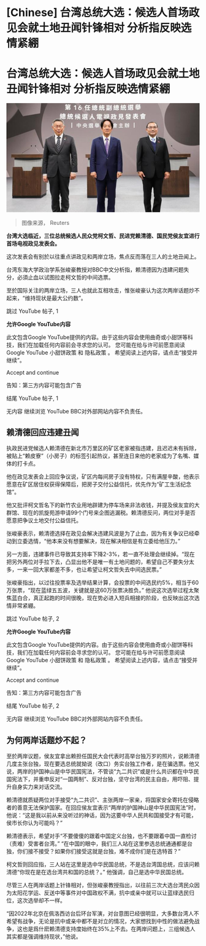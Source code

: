 # [Chinese] 台湾总统大选：候选人首场政见会就土地丑闻针锋相对 分析指反映选情紧綳

#  台湾总统大选：候选人首场政见会就土地丑闻针锋相对 分析指反映选情紧綳


![。](_132110184_02f40767-e4a4-4392-8b49-b36e96034b17.jpg)

> 图像来源，  Reuters

**台湾大选临近，三位总统候选人民众党柯文哲、民进党赖清德、国民党侯友宜进行首场电视政见发表会。**

这次发表会有别於以往重点讲政见和两岸立场，焦点反而落在三人的土地丑闻上。

台湾东海大学政治学系张峻豪教授对BBC中文分析指，赖清德因为违建问题失分，必須止血以试图拉走柯文哲的中间选票。

至於国际关注的两岸立场，三人也就此互相攻击，惟张峻豪认为这次两岸话题炒不起来，“维持现状是最大公约数”。

跳过 YouTube 帖子, 1

**允许Google YouTube内容**

此文包含Google YouTube提供的内容。由于这些内容会使用曲奇或小甜饼等科技，我们在加载任何内容前会寻求您的认可。 您可能在给与许可前愿意阅读Google YouTube 小甜饼政策  和 隐私政策  。 希望阅读上述内容，请点击“接受并继续”。

Accept and continue

告知：第三方内容可能包含广告

结尾 YouTube 帖子, 1

无内容
 继续浏览 YouTube  BBC对外部网站内容不负责任。

##  赖清德回应违建丑闻

执政民进党候选人赖清德在新北市万里区的矿区老家被指违建，且迟迟未有拆除，被贴上“赖皮寮”（小房子）的标签引起热议，甚至连日来他的老家成为了名嘴、媒体的打卡点。

他在政见发表会上回应争议说，矿区内每间房子没有特权，只有满屋辛酸，他表示愿意在矿区居住权获得保障后，把房子交付公益信托，优先作为“矿工生活纪念馆”。

他又批评柯文哲名下的新竹农业用地辟建为停车场来非法收钱，并提及侯友宜的大群馆、现在的凯旋苑游申请99个门号来企图逃漏税。赖清德反问，两位对手是否愿意把争议土地交付公益信托。

张峻豪表示，赖清德选择在政见会解决违建风波是为了止血，因为有关争议已经牵动到立委选情，“他本来没有想要解决，现在解决相信是有立委给他压力。”

另一方面，违建事件已导致其支持率下降2-3%，若一直不处理会继续掉。“现在把另外两位对手拉下去，凸显出他不是唯一有土地问题的，希望自己不要失分太多，一来一回大家都差不多，也让希望让柯文哲失去中间选民票。”

张峻豪指出，以过往投票率及选举结果计算，会投票的中间选民约5%，相当于60万张票，“现在蓝绿五五波，关键就是这60万张票决胜负。” 他说这次选举过程太聚焦蓝白合，真正起跑的时间很晚，现在势必进入短兵相接的阶段，也反映出这次选情非常紧綳。

跳过 YouTube 帖子, 2

**允许Google YouTube内容**

此文包含Google YouTube提供的内容。由于这些内容会使用曲奇或小甜饼等科技，我们在加载任何内容前会寻求您的认可。 您可能在给与许可前愿意阅读Google YouTube 小甜饼政策  和 隐私政策  。 希望阅读上述内容，请点击“接受并继续”。

Accept and continue

告知：第三方内容可能包含广告

结尾 YouTube 帖子, 2

无内容
 继续浏览 YouTube  BBC对外部网站内容不负责任。

##  为何两岸话题炒不起？

至於两岸议题，侯友宜拿出赖担任国民大会代表时高举台独万岁的照片，说赖清德几度主张台独，现在要选总统就拗说（改口）务实台独工作者，是在骗选票。他又说，两岸的护国神山是中华民国宪法，不管谈“九二共识”或是什么共识都在中华民国宪法下，并重申反对“一国两制”、反对台独，坚守台湾的民主自由，用吓阻、提升自身实力来对话交流。

赖清德就质疑两位对手接受“九二共识”、主张两岸一家亲，将国家安全寄托在侵略者的善意无法保护国家。在回应侯友宜表示“两岸的护国神山是中华民国宪法”时，他说：“这是我以前从来没听过的神话，因为这要中华人民共和国接受才有可能，侯市长你认为可能吗？”

赖清德表示，希望对手“不要傻傻的跟着中国定义台独，也不要跟着中国一直检讨（责难）受害者台湾。” “在中国的眼中，我们三人站在这里参选总统通通都是台独，你们接不接受？如果你们接受这就是台独，难不成你们是在选特首？”

柯文哲则回应指，三人站在这里是选中华民国总统，不是选台湾国总统，应该问赖清德“你现在是在选台湾共和国的总统？。” 他强调，自己是选中华民国总统。

尽管三人在两岸话题上针锋相对，但张峻豪教授指出，以往前三次大选台湾民众因为太阳花学运、反送中等事件对中国政权不满，抗中或亲中就可以让蓝绿选民归位，这次选举却不一样。

“因2022年北京在佩洛西访台后环台军演，对台意图已经很明显，大多数台湾人不希望有战争，无论是抗中或亲中都不是对立的情况，大家想找到中性的做法避免战争，这也是爲什麽赖清德支持度始终在35%上不去。在两岸问题上，三组候选人其实都是强调维持现状，”他说。


